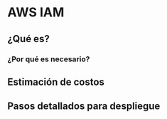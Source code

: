 # AWS IAM

## ¿Qué es?

### ¿Por qué es necesario?

## Estimación de costos

## Pasos detallados para despliegue
